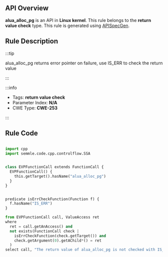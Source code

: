---
---


## API Overview
**alua_alloc_pg** is an API in **Linux kernel**. This rule belongs to the **return value check** type. This rule is generated using [APISpecGen](../../tools/APISpecGen).
## Rule Description

:::tip

alua_alloc_pg returns error pointer on failure, use IS_ERR to check the return value

:::

:::info

- Tags: **return value check**
- Parameter Index: **N/A**
- CWE Type: **CWE-253**

:::

## Rule Code
```python

import cpp
import semmle.code.cpp.controlflow.SSA


class EVPFunctionCall extends FunctionCall {
  EVPFunctionCall() {
    this.getTarget().hasName("alua_alloc_pg")
  }
}


predicate isErrCheckFunction(Function f) {
  f.hasName("IS_ERR") 
}

from EVPFunctionCall call, ValueAccess ret
where
  ret = call.getAnAccess() and
  not exists(FunctionCall check |
    isErrCheckFunction(check.getTarget()) and
    check.getArgument(0).getAChild*() = ret
  )
select call, "The return value of alua_alloc_pg is not checked with IS_ERR."
    
```